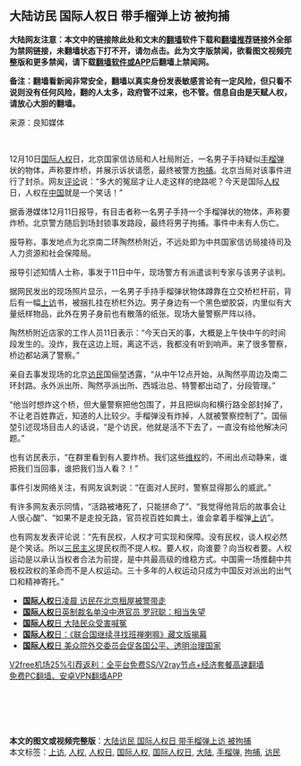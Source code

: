  <h2>大陆访民 国际人权日 带手榴弹上访 被拘捕</h2> <p class="notice"><b>大陆网友注意：本文中的链接除此处和文末的<a href="https://github.com/bannedbook/fanqiang" >翻墙</a>软件下载和<a href="https://github.com/killgcd/justmysocks/blob/master/README.md">翻墙推荐</a>链接外全部为禁网链接，未翻墙状态下打不开，请勿点击。此为文字版禁闻，欲看图文视频完整版和更多禁闻，请下载<a href="https://github.com/bannedbook/fanqiang">翻墙软件或APP</a>后翻墙上禁闻网。</p><p>备注：翻墙看新闻非常安全，翻墙以真实身份发表敏感言论有一定风险，但只看不说则没有任何风险，翻的人太多，政府管不过来，也不管。信息自由是天赋人权，请放心大胆的翻墙。</b></p>  <div class="entry"> <p>来源：良知媒体</p> <p></br></p> <p>12月10日<a href="https://www.bannedbook.org/bnews/tag/%E5%9B%BD%E9%99%85%E4%BA%BA%E6%9D%83/" class="st_tag internal_tag" rel="tag" title="标签 国际人权 下的日志">国际人权</a>日，北京国家信访局和人社局附近，一名男子手持疑似<a href="https://www.bannedbook.org/bnews/tag/%e6%89%8b%e6%a6%b4%e5%bc%b9/" class="st_tag internal_tag" rel="tag" title="标签 手榴弹 下的日志">手榴弹</a>状的物体，声称要炸桥，并展示诉状请愿，最终被警方<a href="https://www.bannedbook.org/bnews/tag/%E6%8B%98%E6%8D%95/" class="st_tag internal_tag" rel="tag" title="标签 拘捕 下的日志">拘捕</a>。北京当局对该事件进行了封杀。网友<span class='wp_keywordlink_affiliate'><a href="https://www.bannedbook.org/bnews/comments/" title="新闻评论" target="_blank">评论</a></span>说：“多大的冤屈才让人走这样的绝路呢？今天是国际<a href="https://www.bannedbook.org/bnews/tag/%e4%ba%ba%e6%9d%83/" class="st_tag internal_tag" rel="tag" title="标签 人权 下的日志">人权</a>日，人权在<span class='wp_keywordlink_affiliate'><a href="https://www.bannedbook.org/" title="中国" target="_blank">中国</a></span>就是一个笑话！”</p> <p>据香港媒体12月11日报导，有目击者称一名男子手持一个手榴弹状的物体，声称要炸桥。北京警方随后到场封锁事发路段，最终将男子拘捕。事件中未有人伤亡。</p> <p>报导称，事发地点为北京南二环陶然桥附近，不远处即为中共国家信访局接待司及人力资源和社会保障局。</p>  <p>报导引述知情人士称，事发于11日中午，现场警方有派遣谈判专家与该男子谈判。</p> <p>据网民发出的现场照片显示，一名男子手持手榴弹状物体蹲靠在立交桥栏杆前，背后有一幅<span class='wp_keywordlink_affiliate'><a href="https://www.bannedbook.org/bnews/weiquan/" title="上访" target="_blank">上访</a></span>书，被捆扎挂在桥栏外边。男子身边有一个黑色塑胶袋，内里似有大量纸样物品，此外在男子身前也有散落的纸张。现场大量警察严阵以待。</p> <p>陶然桥附近店家的工作人员11日表示：“今天白天的事，大概是上午快中午的时间段发生的。没炸，我在这边上班，离这不远，我都没有听到响声。来了很多警察，桥边都站满了警察。”</p> <p>亲自去事发现场的北京<a href="https://www.bannedbook.org/bnews/tag/%e8%ae%bf%e6%b0%91/" class="st_tag internal_tag" rel="tag" title="标签 访民 下的日志">访民</a>国俪堃透露，“从中午12点开始，从陶然亭周边及南二环封路。永外派出所、陶然亭派出所、西城治总、特警都出动了，分段管理。”</p> <p>“他当时想炸这个桥，但大量警察把他包围了，并且把纵向和横行路全部封掉了，不让老百姓靠近，知道的人比较少。手榴弹没有炸掉，人就被警察控制了”。国俪堃引述现场目击人的话说，“是个访民，他就是活不下去了，一直没有给他解决问题。”</p>  <p>也有访民表示，“在群里看到有人要炸桥。我们这些<span class='wp_keywordlink_affiliate'><a href="https://www.bannedbook.org/bnews/weiquan/" title="维权" target="_blank">维权</a></span>的，不闹出点动静来，谁把我们当回事，谁把我们当人看？！”</p> <p>事件引发网络关注，有网友讽刺说：“在面对人民时，警察显得那么的威武。”</p> <p>有许多网友表示同情，“活路被堵死了，只能拼命了”、“我觉得他背后的故事会让人很心酸”、“如果不是走投无路，官员视百姓如粪土，谁会拿着手榴弹<a href="https://www.bannedbook.org/bnews/tag/%e4%b8%8a%e8%ae%bf/" class="st_tag internal_tag" rel="tag" title="标签 上访 下的日志">上访</a>”。</p> <p>也有网友发表评论说：“先有民权，人权才可实现和保障。没有民权，谈人权必然是个笑话。所以<span class='wp_keywordlink'><a href="https://www.bannedbook.org/forum2/topic3456.html" title="孙中山《三民主义》" target="_blank">三民主义</a></span>提民权而不提人权。要人权，向谁要？向当权者要。人权运动是以承认当权者合法为前提，是中共最高级的维稳方式。中国需一场推翻中共极权政权的革命而不是人权运动。三十多年的人权运动只成为中国反对派出的出气口和精神寄托。”</p> <ul class='op-related-articles' title='相关阅读'> <li><a href='https://www.bannedbook.org/bnews/cbnews/20201212/1446411.html' target='_blank'><b>国际人权</b>日凌晨 访民在北京租屋被警带走</a></li> <li><a href='https://www.bannedbook.org/bnews/worldnews/20201212/1446210.html' target='_blank'><b>国际人权</b>日英制裁名单没中港官员 罗冠聪：相当失望</a></li> <li><a href='https://www.bannedbook.org/bnews/taiwannews/20201211/1445996.html' target='_blank'><b>国际人权</b>日 大陆民众受害喊冤</a></li> <li><a href='https://www.bannedbook.org/bnews/renquan/xizang/20201211/1445930.html' target='_blank'><b>国际人权</b>日：《联合国继续寻找班禅喇嘛》藏文版揭幕</a></li> <li><a href='https://www.bannedbook.org/bnews/comments/20201211/1445777.html' target='_blank'><b>国际人权</b>日 美众院外交委员会促各国公平、透明治理国家</a></li> </ul> <p class="texttj"> <a href="https://www.bannedbook.org/forum23/topic22702.html" target="_blank">V2free机场25%引荐返利：全平台免费SS/V2ray节点+经济套餐高速翻墙</a><br/> <a href="https://github.com/bannedbook/fanqiang/wiki/%E7%A6%81%E9%97%BB%E7%BD%91%E5%AE%89%E5%8D%93%E7%BF%BB%E5%A2%99%E6%96%B0%E9%97%BBAPP" target="_blank">免费PC翻墙、安卓VPN翻墙APP</a></p><p></br></br><br /> </br></p> <a name='sharetosocial'></a>       <div><b>本文的图文或视频完整版</b>：<a href='https://www.bannedbook.org/bnews/cbnews/20201212/1446465.html'>大陆访民 国际人权日 带手榴弹上访 被拘捕</a></div>  </div><!--END ENTRY--> <div class="postfooter"> <div>本文标签：<a href="https://www.bannedbook.org/bnews/tag/%e4%b8%8a%e8%ae%bf/" rel="tag">上访</a>, <a href="https://www.bannedbook.org/bnews/tag/%e4%ba%ba%e6%9d%83/" rel="tag">人权</a>, <a href="https://www.bannedbook.org/bnews/tag/%E4%BA%BA%E6%9D%83%E6%97%A5/" rel="tag">人权日</a>, <a href="https://www.bannedbook.org/bnews/tag/%E5%9B%BD%E9%99%85%E4%BA%BA%E6%9D%83/" rel="tag">国际人权</a>, <a href="https://www.bannedbook.org/bnews/tag/%e5%9b%bd%e9%99%85%e4%ba%ba%e6%9d%83%e6%97%a5/" rel="tag">国际人权日</a>, <a href="https://www.bannedbook.org/bnews/tag/%e5%a4%a7%e9%99%86/" rel="tag">大陆</a>, <a href="https://www.bannedbook.org/bnews/tag/%e6%89%8b%e6%a6%b4%e5%bc%b9/" rel="tag">手榴弹</a>, <a href="https://www.bannedbook.org/bnews/tag/%E6%8B%98%E6%8D%95/" rel="tag">拘捕</a>, <a href="https://www.bannedbook.org/bnews/tag/%e8%ae%bf%e6%b0%91/" rel="tag">访民</a></div>  </div><!--END POSTFOOTER--> 